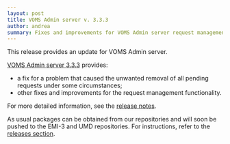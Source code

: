 ```yaml
---
layout: post
title: VOMS Admin server v. 3.3.3
author: andrea
summary: Fixes and improvements for VOMS Admin server request management
---
```


This release provides an update for VOMS Admin server.

[VOMS Admin server 3.3.3][rn-admin] provides:

- a fix for a problem that caused the unwanted removal of all pending requests
  under some circumstances;
- other fixes and improvements for the request management functionality.

For more detailed information, see the [release notes][rn-admin].

As usual packages can be obtained from our repositories and will soon be pushed to the
EMI-3 and UMD repositories. For instructions, refer to the [releases section][releases].

[rn-admin]: {{site.baseurl}}/release-notes/voms-admin-server/3.3.3
[releases]: {{site.baseurl}}/releases.html
